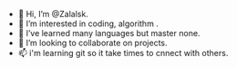 - 👋 Hi, I’m @Zalalsk.
- 👀 I’m interested in coding, algorithm .
- 🌱 I’ve learned many languages but master none.
- 💞️ I’m looking to collaborate on projects.
- 📫 i'm learning git so it take times to cnnect with others.

<!---
Zalalsk/Zalalsk is a ✨ special ✨ repository because its `README.md` (this file) appears on your GitHub profile.
You can click the Preview link to take a look at your changes.
--->
